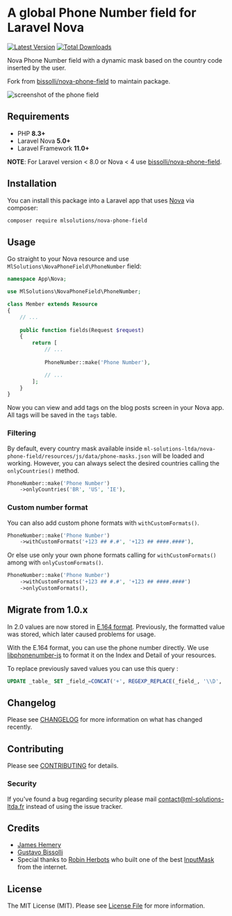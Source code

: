 # A global Phone Number field for Laravel Nova

[![Latest Version](https://img.shields.io/github/release/ml-solutions-ltda/nova-phone-field?style=flat-square)](https://github.com/ml-solutions-ltda/nova-phone-field/releases)
[![Total Downloads](https://img.shields.io/packagist/dt/ml-solutions-ltda/nova-phone-field?style=flat-square)](https://packagist.org/packages/ml-solutions-ltda/nova-phone-field)

Nova Phone Number field with a dynamic mask based on the country code inserted by the user.

Fork from [bissolli/nova-phone-field](https://github.com/bissolli/nova-phone-field) to maintain package.

![screenshot of the phone field](https://raw.githubusercontent.com/MlSolutions/nova-phone-field/main/screenshot.gif)

## Requirements

- PHP **8.3+**
- Laravel Nova **5.0+**
- Laravel Framework **11.0+**

**NOTE**: For Laravel version < 8.0 or Nova < 4 use [bissolli/nova-phone-field](https://github.com/bissolli/nova-phone-field).

## Installation

You can install this package into a Laravel app that uses [Nova](https://nova.laravel.com) via composer:

```bash
composer require mlsolutions/nova-phone-field
```

## Usage

Go straight to your Nova resource and use `MlSolutions\NovaPhoneField\PhoneNumber` field:

```php
namespace App\Nova;

use MlSolutions\NovaPhoneField\PhoneNumber;

class Member extends Resource
{
    // ...
    
    public function fields(Request $request)
    {
        return [
            // ...
            
            PhoneNumber::make('Phone Number'),

            // ...
        ];
    }
}
```

Now you can view and add tags on the blog posts screen in your Nova app. All tags will be saved in the `tags` table. 

### Filtering

By default, every country mask available inside `ml-solutions-ltda/nova-phone-field/resources/js/data/phone-masks.json` will be loaded and working. However, you can always select the desired countries calling the `onlyCountries()` method.

```php
PhoneNumber::make('Phone Number')
    ->onlyCountries('BR', 'US', 'IE'),
```

### Custom number format

You can also add custom phone formats with `withCustomFormats()`.

```php
PhoneNumber::make('Phone Number')
    ->withCustomFormats('+123 ## #.#', '+123 ## ####.####'),
```

Or else use only your own phone formats calling for `withCustomFormats()` among with `onlyCustomFormats()`.

```php
PhoneNumber::make('Phone Number')
    ->withCustomFormats('+123 ## #.#', '+123 ## ####.####')
    ->onlyCustomFormats(),
```

## Migrate from 1.0.x

In 2.0 values are now stored in [E.164 format](https://en.wikipedia.org/wiki/E.164). Previously, the formatted value was stored, which later caused problems for usage.

With the E.164 format, you can use the phone number directly. We use [libphonenumber-js](https://www.npmjs.com/package/libphonenumber-js) to format it on the Index and Detail of your resources.

To replace previously saved values you can use this query :

```sql
UPDATE _table_ SET _field_=CONCAT('+', REGEXP_REPLACE(_field_, '\\D', ''))
``` 

## Changelog

Please see [CHANGELOG](CHANGELOG.md) for more information on what has changed recently.

## Contributing

Please see [CONTRIBUTING](CONTRIBUTING.md) for details.

### Security

If you've found a bug regarding security please mail [contact@ml-solutions-ltda.fr](mailto:contact@ml-solutions-ltda.fr) instead of using the issue tracker.

## Credits

- [James Hemery](https://github.com/jameshemery)
- [Gustavo Bissolli](https://github.com/bissolli)
- Special thanks to [Robin Herbots](https://github.com/RobinHerbots) who built one of the best [InputMask](https://github.com/RobinHerbots/Inputmask) from the internet.

## License

The MIT License (MIT). Please see [License File](LICENSE.md) for more information.
